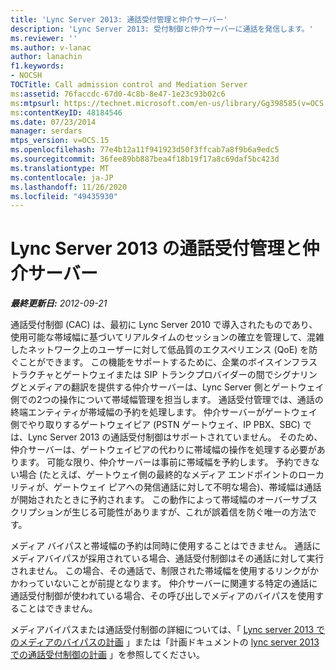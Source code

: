 ```yaml
---
title: 'Lync Server 2013: 通話受付管理と仲介サーバー'
description: 'Lync Server 2013: 受付制御と仲介サーバーに通話を発信します。'
ms.reviewer: ''
ms.author: v-lanac
author: lanachin
f1.keywords:
- NOCSH
TOCTitle: Call admission control and Mediation Server
ms:assetid: 76faccdc-67d0-4c8b-8e47-1e23c93b02c6
ms:mtpsurl: https://technet.microsoft.com/en-us/library/Gg398585(v=OCS.15)
ms:contentKeyID: 48184546
ms.date: 07/23/2014
manager: serdars
mtps_version: v=OCS.15
ms.openlocfilehash: 77e4b12a11f941923d50f3ffcab7a8f9b6a9edc5
ms.sourcegitcommit: 36fee89bb887bea4f18b19f17a8c69daf5bc423d
ms.translationtype: MT
ms.contentlocale: ja-JP
ms.lasthandoff: 11/26/2020
ms.locfileid: "49435930"
---
```

# <a name="call-admission-control-and-mediation-server-in-lync-server-2013"></a>Lync Server 2013 の通話受付管理と仲介サーバー

<div data-xmlns="http://www.w3.org/1999/xhtml">

<div class="topic" data-xmlns="http://www.w3.org/1999/xhtml" data-msxsl="urn:schemas-microsoft-com:xslt" data-cs="https://msdn.microsoft.com/">

<div data-asp="https://msdn2.microsoft.com/asp">



</div>

<div id="mainSection">

<div id="mainBody">

<span> </span>

_**最終更新日:** 2012-09-21_

通話受付制御 (CAC) は、最初に Lync Server 2010 で導入されたものであり、使用可能な帯域幅に基づいてリアルタイムのセッションの確立を管理して、混雑したネットワーク上のユーザーに対して低品質のエクスペリエンス (QoE) を防ぐことができます。 この機能をサポートするために、企業のボイスインフラストラクチャとゲートウェイまたは SIP トランクプロバイダーの間でシグナリングとメディアの翻訳を提供する仲介サーバーは、Lync Server 側とゲートウェイ側での2つの操作について帯域幅管理を担当します。 通話受付管理では、通話の終端エンティティが帯域幅の予約を処理します。 仲介サーバーがゲートウェイ側でやり取りするゲートウェイピア (PSTN ゲートウェイ、IP PBX、SBC) では、Lync Server 2013 の通話受付制御はサポートされていません。 そのため、仲介サーバーは、ゲートウェイピアの代わりに帯域幅の操作を処理する必要があります。 可能な限り、仲介サーバーは事前に帯域幅を予約します。 予約できない場合 (たとえば、ゲートウェイ側の最終的なメディア エンドポイントのローカリティが、ゲートウェイ ピアへの発信通話に対して不明な場合)、帯域幅は通話が開始されたときに予約されます。 この動作によって帯域幅のオーバーサブスクリプションが生じる可能性がありますが、これが誤着信を防ぐ唯一の方法です。

メディア バイパスと帯域幅の予約は同時に使用することはできません。 通話にメディアバイパスが採用されている場合、通話受付制御はその通話に対して実行されません。 この場合、その通話で、制限された帯域幅を使用するリンクがかかわっていないことが前提となります。 仲介サーバーに関連する特定の通話に通話受付制御が使われている場合、その呼び出しでメディアのバイパスを使用することはできません。

メディアバイパスまたは通話受付制御の詳細については、「 [Lync server 2013 でのメディアのバイパスの計画](lync-server-2013-planning-for-media-bypass.md) 」または「計画ドキュメントの [lync server 2013 での通話受付制御の計画](lync-server-2013-planning-for-call-admission-control.md) 」を参照してください。

</div>

<span> </span>

</div>

</div>

</div>

